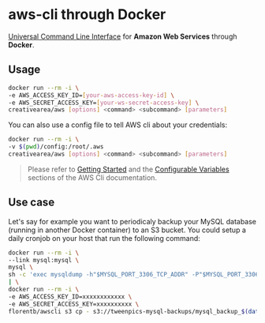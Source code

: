 # aws-cli through Docker

[Universal Command Line Interface](https://github.com/aws/aws-cli) for **Amazon Web Services** through **Docker**.

## Usage

```bash
docker run --rm -i \
-e AWS_ACCESS_KEY_ID=[your-aws-access-key-id] \
-e AWS_SECRET_ACCESS_KEY=[your-ws-secret-access-key] \
creativearea/aws [options] <command> <subcommand> [parameters]
```

You can also use a config file to tell AWS cli about your credentials:

```bash
docker run --rm -i \
-v $(pwd)/config:/root/.aws
creativearea/aws [options] <command> <subcommand> [parameters]
```

> Please refer to [Getting Started](https://github.com/aws/aws-cli#getting-started) and the [Configurable Variables](https://github.com/aws/aws-cli#other-configurable-variables) sections of the AWS Cli documentation.

## Use case

Let's say for example you want to periodicaly backup your MySQL database (running in another Docker container) to an S3 bucket. You could setup a daily cronjob on your host that run the following command:

```bash
docker run --rm -i \
--link mysql:mysql \
mysql \
sh -c 'exec mysqldump -h"$MYSQL_PORT_3306_TCP_ADDR" -P"$MYSQL_PORT_3306_TCP_PORT" -uroot -p"$MYSQL_ENV_MYSQL_ROOT_PASSWORD" my-app-database' \
| \
docker run --rm -i \
-e AWS_ACCESS_KEY_ID=xxxxxxxxxxxx \
-e AWS_SECRET_ACCESS_KEY=xxxxxxxxxx \
florentb/awscli s3 cp - s3://tweenpics-mysql-backups/mysql_backup_$(date "+%y%m%d").sql
```
